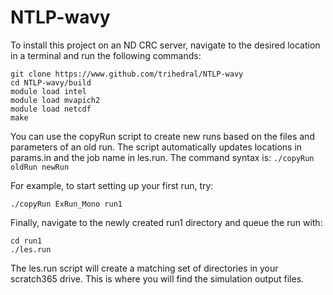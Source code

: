 # NTLP-wavy

To install this project on an ND CRC server, navigate to the desired location
in a terminal and run the following commands:

```shell
git clone https://www.github.com/trihedral/NTLP-wavy  
cd NTLP-wavy/build  
module load intel  
module load mvapich2  
module load netcdf  
make  
```

You can use the copyRun script to create new runs based on the files and
parameters of an old run.  The script automatically updates locations in
params.in and the job name in les.run.  The command syntax is: ```./copyRun
oldRun newRun ```

For example, to start setting up your first run, try:  
```shell
./copyRun ExRun_Mono run1  
```

Finally, navigate to the newly created run1 directory and queue the run with:  
```shell
cd run1  
./les.run  
```

The les.run script will create a matching set of directories in your scratch365
drive.  This is where you will find the simulation output files.  
